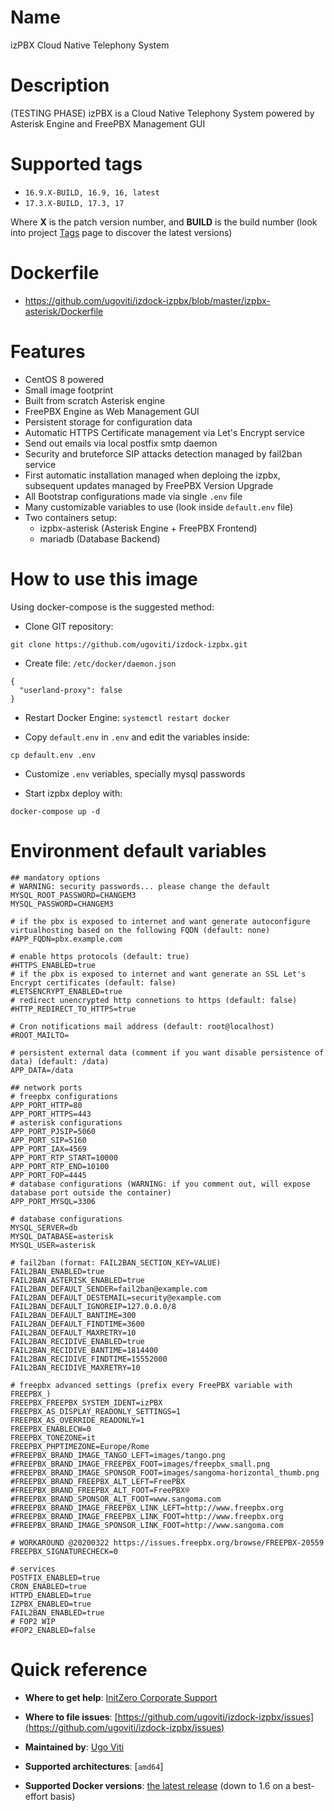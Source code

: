 # Name
izPBX Cloud Native Telephony System

# Description
(TESTING PHASE) izPBX is a Cloud Native Telephony System powered by Asterisk Engine and FreePBX Management GUI

# Supported tags
* `16.9.X-BUILD, 16.9, 16, latest`
* `17.3.X-BUILD, 17.3, 17`

Where **X** is the patch version number, and **BUILD** is the build number (look into project [Tags](/repository/docker/izdock/httpd/tags/) page to discover the latest versions)

# Dockerfile
- https://github.com/ugoviti/izdock-izpbx/blob/master/izpbx-asterisk/Dockerfile


# Features
- CentOS 8 powered
- Small image footprint
- Built from scratch Asterisk engine
- FreePBX Engine as Web Management GUI
- Persistent storage for configuration data
- Automatic HTTPS Certificate management via Let's Encrypt service
- Send out emails via local postfix smtp daemon
- Security and bruteforce SIP attacks detection managed by fail2ban service
- First automatic installation managed when deploing the izpbx, subsequent updates managed by FreePBX Version Upgrade
- All Bootstrap configurations made via single `.env` file
- Many customizable variables to use (look inside `default.env` file)
- Two containers setup:
  - izpbx-asterisk (Asterisk Engine + FreePBX Frontend)
  - mariadb (Database Backend)

# How to use this image

Using docker-compose is the suggested method:

- Clone GIT repository:

```
git clone https://github.com/ugoviti/izdock-izpbx.git
```

- Create file: `/etc/docker/daemon.json`

```
{
  "userland-proxy": false
}
```

- Restart Docker Engine: `systemctl restart docker`

- Copy `default.env` in `.env` and edit the variables inside:

```
cp default.env .env
```

- Customize `.env` veriables, specially mysql passwords

- Start izpbx deploy with:

```
docker-compose up -d
```

# Environment default variables

```
## mandatory options
# WARNING: security passwords... please change the default
MYSQL_ROOT_PASSWORD=CHANGEM3
MYSQL_PASSWORD=CHANGEM3

# if the pbx is exposed to internet and want generate autoconfigure virtualhosting based on the following FQDN (default: none)
#APP_FQDN=pbx.example.com

# enable https protocols (default: true)
#HTTPS_ENABLED=true
# if the pbx is exposed to internet and want generate an SSL Let's Encrypt certificates (default: false)
#LETSENCRYPT_ENABLED=true
# redirect unencrypted http connetions to https (default: false)
#HTTP_REDIRECT_TO_HTTPS=true

# Cron notifications mail address (default: root@localhost)
#ROOT_MAILTO=

# persistent external data (comment if you want disable persistence of data) (default: /data)
APP_DATA=/data

## network ports
# freepbx configurations
APP_PORT_HTTP=80
APP_PORT_HTTPS=443
# asterisk configurations
APP_PORT_PJSIP=5060
APP_PORT_SIP=5160
APP_PORT_IAX=4569
APP_PORT_RTP_START=10000
APP_PORT_RTP_END=10100
APP_PORT_FOP=4445
# database configurations (WARNING: if you comment out, will expose database port outside the container)
APP_PORT_MYSQL=3306

# database configurations
MYSQL_SERVER=db
MYSQL_DATABASE=asterisk
MYSQL_USER=asterisk

# fail2ban (format: FAIL2BAN_SECTION_KEY=VALUE)
FAIL2BAN_ENABLED=true
FAIL2BAN_ASTERISK_ENABLED=true
FAIL2BAN_DEFAULT_SENDER=fail2ban@example.com
FAIL2BAN_DEFAULT_DESTEMAIL=security@example.com
FAIL2BAN_DEFAULT_IGNOREIP=127.0.0.0/8
FAIL2BAN_DEFAULT_BANTIME=300
FAIL2BAN_DEFAULT_FINDTIME=3600
FAIL2BAN_DEFAULT_MAXRETRY=10
FAIL2BAN_RECIDIVE_ENABLED=true
FAIL2BAN_RECIDIVE_BANTIME=1814400
FAIL2BAN_RECIDIVE_FINDTIME=15552000
FAIL2BAN_RECIDIVE_MAXRETRY=10

# freepbx advanced settings (prefix every FreePBX variable with FREEPBX_)
FREEPBX_FREEPBX_SYSTEM_IDENT=izPBX
FREEPBX_AS_DISPLAY_READONLY_SETTINGS=1
FREEPBX_AS_OVERRIDE_READONLY=1
FREEPBX_ENABLECW=0
FREEPBX_TONEZONE=it
FREEPBX_PHPTIMEZONE=Europe/Rome
#FREEPBX_BRAND_IMAGE_TANGO_LEFT=images/tango.png
#FREEPBX_BRAND_IMAGE_FREEPBX_FOOT=images/freepbx_small.png
#FREEPBX_BRAND_IMAGE_SPONSOR_FOOT=images/sangoma-horizontal_thumb.png
#FREEPBX_BRAND_FREEPBX_ALT_LEFT=FreePBX
#FREEPBX_BRAND_FREEPBX_ALT_FOOT=FreePBX®
#FREEPBX_BRAND_SPONSOR_ALT_FOOT=www.sangoma.com
#FREEPBX_BRAND_IMAGE_FREEPBX_LINK_LEFT=http://www.freepbx.org
#FREEPBX_BRAND_IMAGE_FREEPBX_LINK_FOOT=http://www.freepbx.org
#FREEPBX_BRAND_IMAGE_SPONSOR_LINK_FOOT=http://www.sangoma.com

# WORKAROUND @20200322 https://issues.freepbx.org/browse/FREEPBX-20559
FREEPBX_SIGNATURECHECK=0

# services
POSTFIX_ENABLED=true
CRON_ENABLED=true
HTTPD_ENABLED=true
IZPBX_ENABLED=true
FAIL2BAN_ENABLED=true
# FOP2 WIP
#FOP2_ENABLED=false
```

# Quick reference

- **Where to get help**:
  [InitZero Corporate Support](https://www.initzero.it/)

- **Where to file issues**:
  [https://github.com/ugoviti/izdock-izpbx/issues](https://github.com/ugoviti/izdock-izpbx/issues)

- **Maintained by**:
  [Ugo Viti](https://github.com/ugoviti)

- **Supported architectures**:
  [`amd64`]

- **Supported Docker versions**:
  [the latest release](https://github.com/docker/docker-ce/releases/latest) (down to 1.6 on a best-effort basis)
